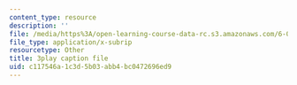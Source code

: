 ```yaml
---
content_type: resource
description: ''
file: /media/https%3A/open-learning-course-data-rc.s3.amazonaws.com/6-042j-mathematics-for-computer-science-spring-2015/c117546a1c3d5b03abb4bc0472696ed9_cUYTlKA8jaw.vtt
file_type: application/x-subrip
resourcetype: Other
title: 3play caption file
uid: c117546a-1c3d-5b03-abb4-bc0472696ed9
---
```

